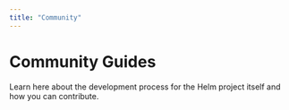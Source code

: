 ```yaml
---
title: "Community"
---
```


# Community Guides

Learn here about the development process for the Helm project itself and how you can contribute.
